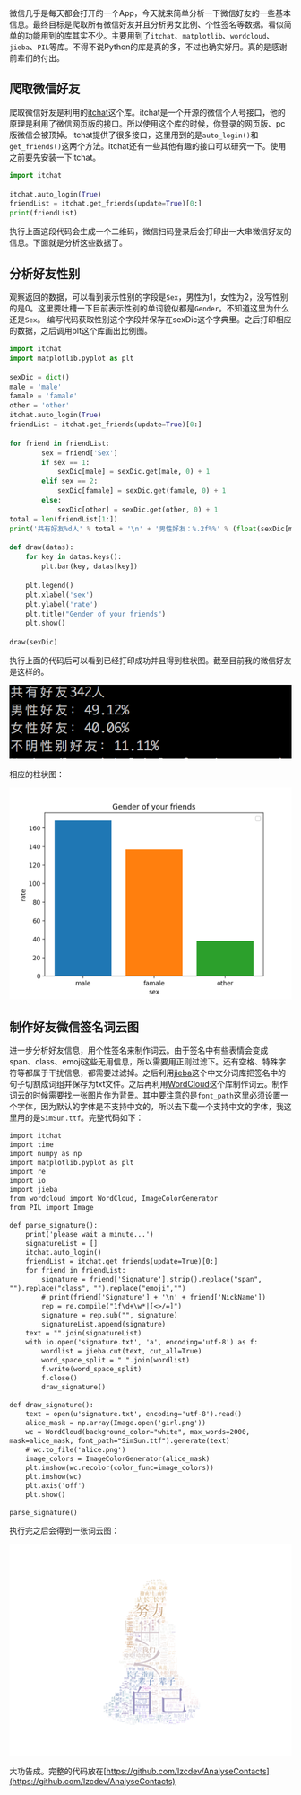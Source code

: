 微信几乎是每天都会打开的一个App，今天就来简单分析一下微信好友的一些基本信息。最终目标是爬取所有微信好友并且分析男女比例、个性签名等数据。看似简单的功能用到的库其实不少。主要用到了`itchat`、`matplotlib`、`wordcloud`、`jieba`、`PIL`等库。不得不说Python的库是真的多，不过也确实好用。真的是感谢前辈们的付出。

<!-- more -->

## 爬取微信好友
爬取微信好友是利用的[itchat](https://github.com/littlecodersh/ItChat)这个库。itchat是一个开源的微信个人号接口，他的原理是利用了微信网页版的接口。所以使用这个库的时候，你登录的网页版、pc版微信会被顶掉。itchat提供了很多接口，这里用到的是`auto_login()`和`get_friends()`这两个方法。itchat还有一些其他有趣的接口可以研究一下。使用之前要先安装一下itchat。
```python
import itchat

itchat.auto_login(True)
friendList = itchat.get_friends(update=True)[0:]
print(friendList)
```
执行上面这段代码会生成一个二维码，微信扫码登录后会打印出一大串微信好友的信息。下面就是分析这些数据了。
## 分析好友性别
观察返回的数据，可以看到表示性别的字段是`Sex`，男性为1，女性为2，没写性别的是0。这里要吐槽一下目前表示性别的单词貌似都是`Gender`。不知道这里为什么还是`Sex`。
编写代码获取性别这个字段并保存在sexDic这个字典里。之后打印相应的数据，之后调用plt这个库画出比例图。
```python
import itchat
import matplotlib.pyplot as plt

sexDic = dict()
male = 'male'
famale = 'famale'
other = 'other'
itchat.auto_login(True)
friendList = itchat.get_friends(update=True)[0:]

for friend in friendList:
		sex = friend['Sex']
		if sex == 1:
			sexDic[male] = sexDic.get(male, 0) + 1
		elif sex == 2:
			sexDic[famale] = sexDic.get(famale, 0) + 1
		else:
			sexDic[other] = sexDic.get(other, 0) + 1
total = len(friendList[1:])
print('共有好友%d人' % total + '\n' + '男性好友：%.2f%%' % (float(sexDic[male]) / total * 100) + '\n' + '女性好友：%.2f%%' % (float(sexDic[famale]) / total * 100) + '\n' + '不明性别好友：%.2f%%' % (float(sexDic[other]) / total * 100))	

def draw(datas):
	for key in datas.keys():
		plt.bar(key, datas[key])

	plt.legend()
	plt.xlabel('sex')
	plt.ylabel('rate')
	plt.title("Gender of your friends")
	plt.show()

draw(sexDic)
```
执行上面的代码后可以看到已经打印成功并且得到柱状图。截至目前我的微信好友是这样的。

![](./_image/A00695FD-0022-4603-8328-3CF28B4373D4.png)

相应的柱状图：


![](./_image/Figure_1.png)

## 制作好友微信签名词云图
进一步分析好友信息，用个性签名来制作词云。由于签名中有些表情会变成span、class、emoji这些无用信息，所以需要用正则过滤下。还有空格、特殊字符等都属于干扰信息，都需要过滤掉。之后利用[jieba](https://github.com/fxsjy/jieba)这个中文分词库把签名中的句子切割成词组并保存为txt文件。之后再利用[WordCloud](https://github.com/amueller/word_cloud)这个库制作词云。制作词云的时候需要找一张图片作为背景。其中要注意的是`font_path`这里必须设置一个字体，因为默认的字体是不支持中文的，所以去下载一个支持中文的字体，我这里用的是`SimSun.ttf`。完整代码如下：
```
import itchat
import time
import numpy as np
import matplotlib.pyplot as plt
import re
import io
import jieba
from wordcloud import WordCloud, ImageColorGenerator
from PIL import Image

def parse_signature():
	print('please wait a minute...')
	signatureList = []
	itchat.auto_login()
	friendList = itchat.get_friends(update=True)[0:]
	for friend in friendList:
		signature = friend['Signature'].strip().replace("span", "").replace("class", "").replace("emoji","")
		# print(friend['Signature'] + '\n' + friend['NickName'])
		rep = re.compile("1f\d+\w*|[<>/=]")
		signature = rep.sub("", signature)
		signatureList.append(signature)
	text = "".join(signatureList)
	with io.open('signature.txt', 'a', encoding='utf-8') as f:
		wordlist = jieba.cut(text, cut_all=True)
		word_space_split = " ".join(wordlist)
		f.write(word_space_split)
		f.close()
		draw_signature()	
		
def draw_signature():
	text = open(u'signature.txt', encoding='utf-8').read()
	alice_mask = np.array(Image.open('girl.png'))
	wc = WordCloud(background_color="white", max_words=2000, mask=alice_mask, font_path="SimSun.ttf").generate(text)
	# wc.to_file('alice.png')
	image_colors = ImageColorGenerator(alice_mask)
	plt.imshow(wc.recolor(color_func=image_colors))
	plt.imshow(wc)
	plt.axis('off')
	plt.show()

parse_signature()
```
执行完之后会得到一张词云图：

![](./_image/Figure_1-2.png)

大功告成。完整的代码放在[https://github.com/lzcdev/AnalyseContacts](https://github.com/lzcdev/AnalyseContacts)














